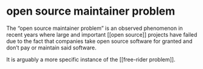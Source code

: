 # open source maintainer problem

The &ldquo;open source maintainer problem&rdquo; is an observed phenomenon in recent years where large and important [[open source]] projects have failed due to the fact that companies take open source software for granted and don&rsquo;t pay or maintain said software.

It is arguably a more specific instance of the [[free-rider problem]].
